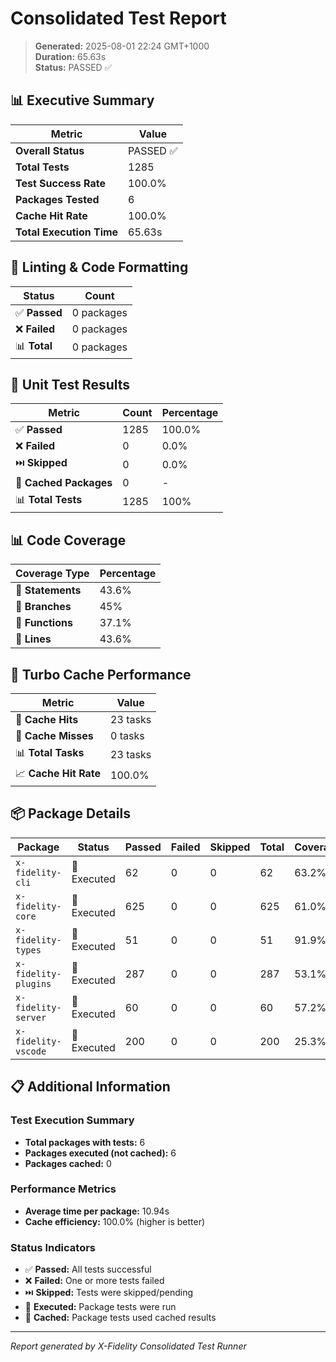 # Consolidated Test Report

> **Generated:** 2025-08-01 22:24 GMT+1000  
> **Duration:** 65.63s  
> **Status:** PASSED ✅

## 📊 Executive Summary

| Metric | Value |
|--------|-------|
| **Overall Status** | PASSED ✅ |
| **Total Tests** | 1285 |
| **Test Success Rate** | 100.0% |
| **Packages Tested** | 6 |
| **Cache Hit Rate** | 100.0% |
| **Total Execution Time** | 65.63s |

## 🔧 Linting & Code Formatting

| Status | Count |
|--------|-------|
| ✅ **Passed** | 0 packages |
| ❌ **Failed** | 0 packages |
| 📊 **Total** | 0 packages |

## 🧪 Unit Test Results

| Metric | Count | Percentage |
|--------|-------|------------|
| ✅ **Passed** | 1285 | 100.0% |
| ❌ **Failed** | 0 | 0.0% |
| ⏭️ **Skipped** | 0 | 0.0% |
| 💾 **Cached Packages** | 0 | - |
| 📊 **Total Tests** | 1285 | 100% |

## 📊 Code Coverage

| Coverage Type | Percentage |
|---------------|------------|
| 📝 **Statements** | 43.6% |
| 🌿 **Branches** | 45% |
| 🔧 **Functions** | 37.1% |
| 📏 **Lines** | 43.6% |

## 💾 Turbo Cache Performance

| Metric | Value |
|--------|-------|
| 🎯 **Cache Hits** | 23 tasks |
| 🔄 **Cache Misses** | 0 tasks |
| 📊 **Total Tasks** | 23 tasks |
| 📈 **Cache Hit Rate** | 100.0% |

## 📦 Package Details

| Package | Status | Passed | Failed | Skipped | Total | Coverage |
|---------|--------|--------|--------|---------|-------|----------|
| `x-fidelity-cli` | 🏃 Executed | 62 | 0 | 0 | 62 | 63.2% |
| `x-fidelity-core` | 🏃 Executed | 625 | 0 | 0 | 625 | 61.0% |
| `x-fidelity-types` | 🏃 Executed | 51 | 0 | 0 | 51 | 91.9% |
| `x-fidelity-plugins` | 🏃 Executed | 287 | 0 | 0 | 287 | 53.1% |
| `x-fidelity-server` | 🏃 Executed | 60 | 0 | 0 | 60 | 57.2% |
| `x-fidelity-vscode` | 🏃 Executed | 200 | 0 | 0 | 200 | 25.3% |

## 📋 Additional Information

### Test Execution Summary
- **Total packages with tests:** 6
- **Packages executed (not cached):** 6
- **Packages cached:** 0

### Performance Metrics
- **Average time per package:** 10.94s
- **Cache efficiency:** 100.0% (higher is better)

### Status Indicators
- ✅ **Passed:** All tests successful
- ❌ **Failed:** One or more tests failed  
- ⏭️ **Skipped:** Tests were skipped/pending
- 🏃 **Executed:** Package tests were run
- 💾 **Cached:** Package tests used cached results

---

*Report generated by X-Fidelity Consolidated Test Runner*
